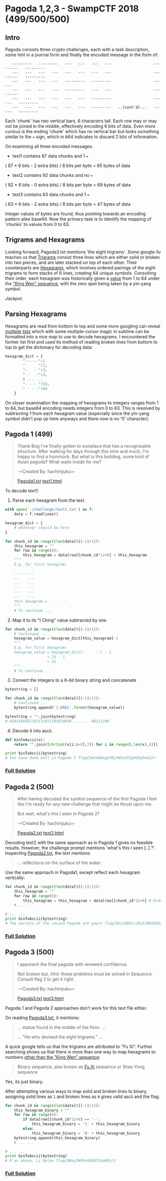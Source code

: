 # Pagoda 1,2,3 - SwampCTF 2018 (499/500/500)

## Intro

Pagoda consists three crypto challenges, each with a task description, some hint in a journal form and finally the encoded message in the form of:

```
   ---------   ---------   ---   ---   ---   ---                   ---------   ---------
   ---   ---   ---   ---   ---   ---   ---   ---                   ---------   ---------
   ---   ---   ---   ---   ---------   ---------                   ---   ---            
   ---   ---   ---   ---   ---------   ---   ---                   ---------            
   ---   ---   ---   ---   ---   ---   ---------                   ---   ---   ---------
   ---   ---   ---   ---   ---   ---   ---------   ..(cont'd)...   ---   ---   ---------
```

Each 'chunk' has two vertical bars, 6 characters tall. Each row may or may not be joined in the middle, effectively encoding 6 bits of data. Even more curious is the ending 'chunk' which has no vertical bar but looks something similar to the `=` sign, which in b64 indicates to discard 2 bits of information. 

On examining all three encoded messages:

- text1 contains 87 data chunks and 1 `=`

( 87 * 6 bits - 2 extra bits) / 8 bits per byte = 65 bytes of data

- text2 contains 92 data chunks and no `=`

( 92 * 6 bits - 0 extra bits) / 8 bits per byte = 69 bytes of data

- text3 contains 63 data chunks and 1 `=`

( 63 * 6 bits - 2 extra bits) / 8 bits per byte = 47 bytes of data

Integer values of bytes are found, thus pointing towards an encoding pattern alike base64. Now the primary task is to identify the mapping of 'chunks' to values from 0 to 63.

## Trigrams and Hexagrams

Looking forward, Pagoda3.txt mentions 'the eight trigrams'. Some google-fu teaches us that [Trigrams](https://en.wikipedia.org/wiki/Bagua) consist three lines which are either solid or broken into two pieces, and are later stacked on top of each other. Their counterparts are [Hexagrams](https://en.wikipedia.org/wiki/Hexagram_(I_Ching)), which involves ordered pairings of the eight trigrams to form stacks of 6 lines, creating 64 unique symbols. Consulting their order, each hexagram was historically given a [value](https://en.wikipedia.org/wiki/List_of_hexagrams_of_the_I_Ching) from 1 to 64 under the ["King Wen" sequence](https://en.wikipedia.org/wiki/King_Wen_sequence), with the zero spot being taken by a yin-yang symbol.

_Jackpot._

## Parsing Hexagrams

Hexagrams are read from bottom to top and some more googling can reveal [multiple](http://www.cfcl.com/ching/) [lists](https://en.wikibooks.org/wiki/I_Ching/The_64_Hexagrams) which with some multiple-cursor magic in sublime can be formatted into a nice map to use to decode hexagrams. I encountered the former list first and used its method of reading broken lines from bottom to top to get the dictionary for decoding data:

```python
hexagram_dict = {	
		"------":1
		"      ":2,
		"-   - ":3,
		" -   -":4, 
		# ... ... 
		"- - - ":63,
		" - - -":64
	}
```

On closer examination the mapping of hexagrams to integers ranges from 1 to 64, but base64 encoding needs integers from 0 to 63. This is resolved by subtracting 1 from each hexagram value (especially since the yin-yang symbol didn't pop up here anyways and there now is no '0' character).

## Pagoda 1 (499)

> Thank Bog I've finally gotten to somplace that has a recognizable structure. After walking for days through this mire and muck, I'm happy to find a hummock. But what is this building, some kind of Asian pagoda? What waits inside for me?
>
> -=Created By: hachinijuku=-
> 
> [Pagoda1.txt](challenge/Pagoda1.txt) [text1.html](challenge/text1.html)

To decode text1:

1. Parse each hexagram from the text

```python
with open('./challenge/text1.txt') as f:
    data = f.readlines()

hexagram_dict = {
	# whatever should be here
}

for chunk_id in range((len(data[0])-1)/12):
	this_hexagram = ""
	for row in range(6):
		this_hexagram = data[row][chunk_id*12+6] + this_hexagram
	"""
	E.g. for first hexagram:
	
	---------
	---   ---
	---   ---
	---   ---
	---   ---
	---   ---
	this_hexagram = '     -'
	"""
	# To continue ...
```

2. Map it to its "I Ching" value subtracted by one

```python
for chunk_id in range((len(data[0])-1)/12):
	# Continued ...
	hexagram_value = hexagram_dict[this_hexagram]-1
	"""
	E.g. for first hexagram:
	hexagram_value = hexagram_dict['     -'] - 1
				   = 23 - 1
				   = 22
	"""
	# To continue ...
```

3. Convert the integers to a 6-bit binary string and concatenate

```python
bytestring = []

for chunk_id in range((len(data[0])-1)/12):
	# Continued ...
	bytestring.append('{:06b}'.format(hexagram_value))

bytestring = "".join(bytestring)
# 0101100101101111011101010010 ... ... 00111100
```

4. Decode it into ascii.

```python
def binToAscii(x):
	return "".join([chr(int(x[i:i+8],2)) for i in range(0,len(x),8)])

print binToAscii(bytestring)
# You have done well in Pagoda 1 flag{bmV4dDogU3RyYW5nZXIgVGhpbmdz}<
```

### [Full Solution](pagoda1_solve.py)

## Pagoda 2 (500)

> After having decoded the symbol sequence of the first Pagoda I feel like I'm ready for any new challenge that might be thrust upon me. 
>
> But wait, what's this I seen in Pagoda 2?
>
> -=Created By: hachinijuku=-
>
>[Pagoda2.txt](challenge/Pagoda2.txt) [text2.html](challenge/text2.html)

Decoding text2 with the same approach as in Pagoda 1 gives no feasible results. However, the challenge prompt mentions 'what's this I seen [..] ?'. Inspecting [Pagoda2.txt](challenge/Pagoda2.txt), the text mentions

> ... reflections on the surface of the water.

Use the same approach in Pagoda1, except reflect each hexagram vertically:

```python
for chunk_id in range((len(data[0])-1)/12):
	this_hexagram = ""
	for row in range(6):
		this_hexagram = this_hexagram + data[row][chunk_id*12+6] # Order swapped!
	# ... ...

# ... ...
print binToAscii(bytestring)
# The secrets of the second Pagoda are yours flag{QnJvdGhlciBvZiBOdXdh}
```

### [Full Solution](pagoda2_solve.py)

## Pagoda 3 (500)

> I approach the final pagoda with renewed confidence.
> 
> Not broken but, *Hint:* these problems must be solved in Sequence. Consult flag 2 to get it right.
> 
> -=Created By: hachinijuku=-
> 
> [Pagoda3.txt](challenge/Pagoda3.txt) [text3.html](challenge/text3.html)

Pagoda 1 and Pagoda 2 approaches don't work for this text file either.

On reading [Pagoda3.txt](challenge/Pagoda3.txt), it mentions:

> ... statue found in the middle of the floor. ...
>
> ... "He who devised the eight trigrams." ...

A quick google tells us that the trigrams are attributed to "Fu Xi". Further searching shows us that there is more than one way to map hexagrams to numbers [other than the "King Wen" sequence](https://en.wikipedia.org/wiki/King_Wen_sequence#Other_hexagram_sequences):

> Binary sequence, also known as [Fu Xi](https://en.wikipedia.org/wiki/Fuxi) sequence or Shao Yong sequence

Yes, its just binary.

After attempting various ways to map solid and broken lines to binary, assigning solid lines as `1` and broken lines as `0` gives valid ascii and the flag.

```python
for chunk_id in range((len(data[0])-1)/12):
	this_hexagram_binary = ""
	for row in range(6):
		if data[row][chunk_id*12+6] == '-':
			this_hexagram_binary = '1' + this_hexagram_binary
		else:
			this_hexagram_binary = '0' + this_hexagram_binary
	bytestring.append(this_hexagram_binary)
	# ... ...

# ... ...
print binToAscii(bytestring)
# K'an above, Li below flag{QWxyZWFkeSBGb3JkaW5n}3
```

### [Full Solution](pagoda3_solve.py)